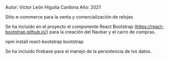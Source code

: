 Autor: Víctor León Higuita Cardona
Año: 2021

Sitio e-commerce para la venta y comercialización de relojes

Se ha incluido en el proyecto el componente React Bootstrap (https://react-bootstrap.github.io/) para la creación del Navbar y el carro de compras.

npm install react-bootstrap bootstrap

Se ha incluido firebase para el manejo de la persistencia de los datos.

